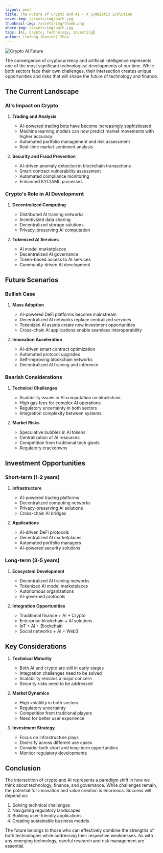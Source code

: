 ```yaml
---
layout: post
title: The Future of Crypto and AI - A Symbiotic Evolution
cover-img: /assets/img/path.jpg
thumbnail-img: /assets/img/thumb.png
share-img: /assets/img/path.jpg
tags: [AI, Crypto, Technology, Investing]
author: Linfeng (Daniel) Zhou
---
```


![Crypto AI Future](/assets/img/path.jpg)

The convergence of cryptocurrency and artificial intelligence represents one of the most significant technological developments of our time. While both sectors face their own challenges, their intersection creates unique opportunities and risks that will shape the future of technology and finance.

## The Current Landscape

### AI's Impact on Crypto
1. **Trading and Analysis**
   - AI-powered trading bots have become increasingly sophisticated
   - Machine learning models can now predict market movements with higher accuracy
   - Automated portfolio management and risk assessment
   - Real-time market sentiment analysis

2. **Security and Fraud Prevention**
   - AI-driven anomaly detection in blockchain transactions
   - Smart contract vulnerability assessment
   - Automated compliance monitoring
   - Enhanced KYC/AML processes

### Crypto's Role in AI Development
1. **Decentralized Computing**
   - Distributed AI training networks
   - Incentivized data sharing
   - Decentralized storage solutions
   - Privacy-preserving AI computation

2. **Tokenized AI Services**
   - AI model marketplaces
   - Decentralized AI governance
   - Token-based access to AI services
   - Community-driven AI development

## Future Scenarios

### Bullish Case
1. **Mass Adoption**
   - AI-powered DeFi platforms become mainstream
   - Decentralized AI networks replace centralized services
   - Tokenized AI assets create new investment opportunities
   - Cross-chain AI applications enable seamless interoperability

2. **Innovation Acceleration**
   - AI-driven smart contract optimization
   - Automated protocol upgrades
   - Self-improving blockchain networks
   - Decentralized AI training and inference

### Bearish Considerations
1. **Technical Challenges**
   - Scalability issues in AI computation on blockchain
   - High gas fees for complex AI operations
   - Regulatory uncertainty in both sectors
   - Integration complexity between systems

2. **Market Risks**
   - Speculative bubbles in AI tokens
   - Centralization of AI resources
   - Competition from traditional tech giants
   - Regulatory crackdowns

## Investment Opportunities

### Short-term (1-2 years)
1. **Infrastructure**
   - AI-powered trading platforms
   - Decentralized computing networks
   - Privacy-preserving AI solutions
   - Cross-chain AI bridges

2. **Applications**
   - AI-driven DeFi protocols
   - Decentralized AI marketplaces
   - Automated portfolio managers
   - AI-powered security solutions

### Long-term (3-5 years)
1. **Ecosystem Development**
   - Decentralized AI training networks
   - Tokenized AI model marketplaces
   - Autonomous organizations
   - AI-governed protocols

2. **Integration Opportunities**
   - Traditional finance + AI + Crypto
   - Enterprise blockchain + AI solutions
   - IoT + AI + Blockchain
   - Social networks + AI + Web3

## Key Considerations

1. **Technical Maturity**
   - Both AI and crypto are still in early stages
   - Integration challenges need to be solved
   - Scalability remains a major concern
   - Security risks need to be addressed

2. **Market Dynamics**
   - High volatility in both sectors
   - Regulatory uncertainty
   - Competition from traditional players
   - Need for better user experience

3. **Investment Strategy**
   - Focus on infrastructure plays
   - Diversify across different use cases
   - Consider both short and long-term opportunities
   - Monitor regulatory developments

## Conclusion

The intersection of crypto and AI represents a paradigm shift in how we think about technology, finance, and governance. While challenges remain, the potential for innovation and value creation is enormous. Success will depend on:

1. Solving technical challenges
2. Navigating regulatory landscapes
3. Building user-friendly applications
4. Creating sustainable business models

The future belongs to those who can effectively combine the strengths of both technologies while addressing their respective weaknesses. As with any emerging technology, careful research and risk management are essential.

